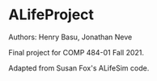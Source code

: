 # ALifeProject
Authors: Henry Basu, Jonathan Neve

Final project for COMP 484-01 Fall 2021. 

Adapted from Susan Fox's ALifeSim code. 
